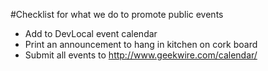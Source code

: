 #Checklist for what we do to promote public events

* Add to DevLocal event calendar
* Print an announcement to hang in kitchen on cork board
* Submit all events to http://www.geekwire.com/calendar/
